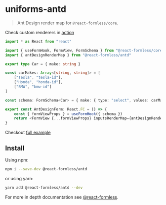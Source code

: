 # uniforms-antd

> Ant Design render map for `@react-formless/core`.

Check custom renderers in [action](https://gmoskal.github.io/custom-renderers)

```typescript
import * as React from "react"

import { useFormHook, FormView, FormSchema } from "@react-formless/core"
import { antDesignRenderMap } from "@react-formless/antd"

export type Car = { make: string }

const carMakes: Array<[string, string]> = [
    ["Tesla", "tesla-id"],
    ["Honda", "honda-id"],
    ["BMW", "bmw-id"]
]

const schema: FormSchema<Car> = { make: { type: "select", values: carMakes } }

export const AntDesignForm: React.FC = () => {
    const { formViewProps } = useFormHook({ schema })
    return <FormView {...formViewProps} inputsRenderMap={antDesignRenderMap} />
}
```

Checkout [full example](https://github.com/gmoskal/react-formless/blob/master/packages/examples/src/custom-renderers/index.tsx)

## Install

Using npm:

```sh
npm i --save-dev @react-formless/antd
```

or using yarn:

```sh
yarn add @react-formless/antd --dev
```

For more in depth documentation see [@react-formless](https://github.com/gmoskal/react-formless).
